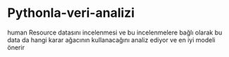 # Pythonla-veri-analizi
human Resource datasını incelenmesi ve bu incelenmelere bağlı olarak bu data da hangi karar ağacının kullanacağını analiz ediyor ve en iyi modeli önerir 
